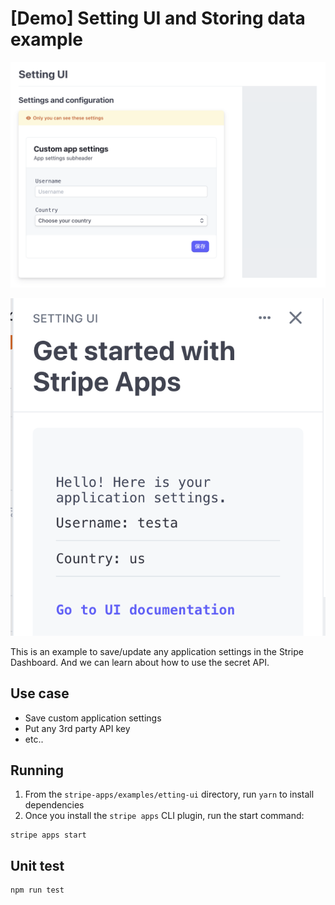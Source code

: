 # [Demo] Setting UI and Storing data example

![Setting UI](./screenshot-1.png)

![Application UI](./screenshot-2.png)

This is an example to save/update any application settings in the Stripe Dashboard.
And we can learn about how to use the secret API.

## Use case

- Save custom application settings
- Put any 3rd party API key
- etc..

## Running

1. From the `stripe-apps/examples/etting-ui` directory, run `yarn` to install dependencies
2. Once you install the `stripe apps` CLI plugin, run the start command:

```
stripe apps start
```

## Unit test

```bash
npm run test
```